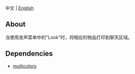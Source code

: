 中文 | [English](./README_EN.md)

## About
当使用发声菜单中的"Look"时，将相应的物品打印到聊天区域。

## Dependencies
- [multicolors](https://github.com/fdxx/l4d2_plugins/tree/main/multicolors)

